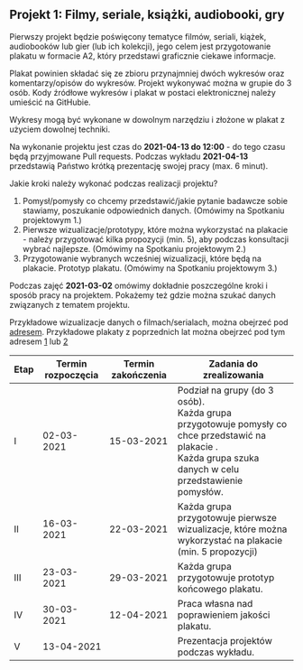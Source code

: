 ## Projekt 1: Filmy, seriale, książki, audiobooki, gry

Pierwszy projekt będzie poświęcony tematyce filmów, seriali, kiążek, audiobooków lub gier (lub ich kolekcji), jego celem jest przygotowanie plakatu w formacie A2, który przedstawi graficznie ciekawe informacje.

Plakat powinien składać się ze zbioru przynajmniej dwóch wykresów oraz komentarzy/opisów do wykresów. Projekt wykonywać można w grupie do 3 osób.  Kody źródłowe wykresów i plakat w postaci elektronicznej należy umieścić na GitHubie.

Wykresy mogą być wykonane w dowolnym narzędziu i złożone w plakat z użyciem dowolnej techniki.

Na wykonanie projektu jest czas do **2021-04-13 do 12:00** - do tego czasu będą przyjmowane Pull requests. 
Podczas wykładu **2021-04-13** przedstawią Państwo krótką prezentację swojej pracy (max. 6 minut).

Jakie kroki należy wykonać podczas realizacji projektu?
1) Pomysł/pomysły co chcemy przedstawić/jakie pytanie badawcze sobie stawiamy, poszukanie odpowiednich danych. (Omówimy na Spotkaniu projektowym 1.)
2) Pierwsze wizualizacje/prototypy, które można wykorzystać na plakacie - należy przygotować kilka propozycji (min. 5), aby podczas konsultacji wybrać najlepsze. (Omówimy na Spotkaniu projektowym 2.)
3) Przygotowanie wybranych wcześniej wizualizacji, które będą na plakacie. Prototyp plakatu. (Omówimy na Spotkaniu projektowym 3.)

Podczas zajęć **2021-03-02** omówimy dokładnie poszczególne kroki i sposób pracy na projektem. Pokażemy też gdzie można szukać danych związanych z tematem projektu.


Przykładowe wizualizacje danych o filmach/serialach, można obejrzeć pod [adresem](http://smarterpoland.pl/index.php/2018/12/data-movies-and-ggplot2/).
Przykładowe plakaty z poprzednich lat można obejrzeć pod tym adresem [1](https://medium.com/responsibleml/data-visualization-cheat-sheets-1c12ba8a7671) lub [2](http://smarterpoland.pl/index.php/2018/01/0-1/) 


<table>
<thead>
  <tr>
    <th>Etap</th>
    <th>Termin rozpoczęcia</th>
    <th>Termin zakończenia</th>
    <th>Zadania do zrealizowania</th>
  </tr>
</thead>
<tbody>
  <tr>
    <td>I</td>
    <td>02-03-2021</td>
    <td>15-03-2021</td>
    <td>Podział na grupy (do 3 osób).<br>Każda grupa przygotowuje pomysły co chce przedstawić na plakacie .<br>Każda grupa szuka danych w celu przedstawienie pomysłów.</td>
  </tr>
  <tr>
    <td>II</td>
    <td>16-03-2021</td>
    <td>22-03-2021</td>
    <td>Każda grupa przygotowuje pierwsze wizualizacje, które można wykorzystać na plakacie (min. 5 propozycji)</td>
  </tr>
  <tr>
    <td>III</td>
    <td>23-03-2021</td>
    <td>29-03-2021</td>
    <td>Każda grupa przygotowuje prototyp końcowego plakatu.</td>
  </tr>
  <tr>
    <td>IV</td>
    <td>30-03-2021</td>
    <td>12-04-2021</td>
    <td>Praca własna nad poprawieniem jakości plakatu.</td>
  </tr>
  <tr>
    <td>V</td>
    <td colspan="2">13-04-2021</td>
    <td>Prezentacja projektów podczas wykładu.</td>
  </tr>
</tbody>
</table>

